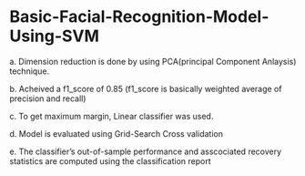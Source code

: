 # Basic-Facial-Recognition-Model-Using-SVM


a. Dimension reduction is done by using PCA(principal Component Anlaysis) technique.

b. Acheived a f1_score of 0.85 (f1_score is basically weighted average of precision and recall)

c. To get maximum margin, Linear classifier was used.

d. Model is evaluated using Grid-Search Cross validation

e. The classifier’s out-of-sample performance and asscociated recovery statistics are computed using the classification report
